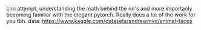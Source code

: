 cnn attempt, understanding the math behind the nn's and more importanly becoming familiar with the elegant pytorch. Really does a lot of the work for you tbh.
data: https://www.kaggle.com/datasets/andrewmvd/animal-faces
